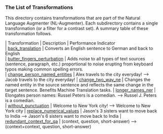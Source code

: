 ### The List of Transformations

This directory contains transformations that are part of the Natural Language Augmenter (NL-Augmenter). Each subdirectory contains a single transformation (or a filter for a contrast set). A summary table of these transformation follows.

| Transformation                             | Description                                                                       | Performance Indicator                               
| [back_translation](back_translation)              | Converts an English sentence to German and back to English                
| [butter_fingers_perturbation](butter_fingers_perturbation)     | Adds noise to all types of text sources (sentence, paragraph, etc.) proportional to noise erupting 
from keyboard typos making common spelling errors.  
| [change_person_named_entities](change_person_named_entities)        | Alex travels to the city everyday! --> Jacob travels to the city everyday! 
| [change_two_way_ne](change_two_way_ne)                   | Changes the named entity in the source sentence and reflects the same change in the target sentence. Benefits Machine Translation tasks.
| [longer_names_ner](longer_names_ner)        | Elongates person names: Russel Peters is a comedian. --> Russel J. Peters is a comedian.  
| [without_punctuation](without_punctuation)        | Welcome to New York city! --> Welcome to New York city
| [replace_numerical_values](replace_numerical_values)        | Jason's 3 sisters want to move back to India --> Jason's 6 sisters want to move back to India
| [redundant_context_for_qa](redundant_context_for_qa)        | (context, question, short-answer) --> (context+context, question, short-answer)